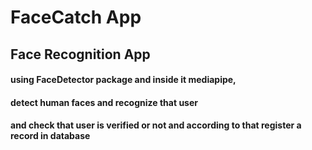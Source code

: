 # FaceCatch App

## Face Recognition App

#### using FaceDetector package and inside it mediapipe,
#### detect human faces and recognize that user 
#### and check that user is verified or not and according to that register a record in database
